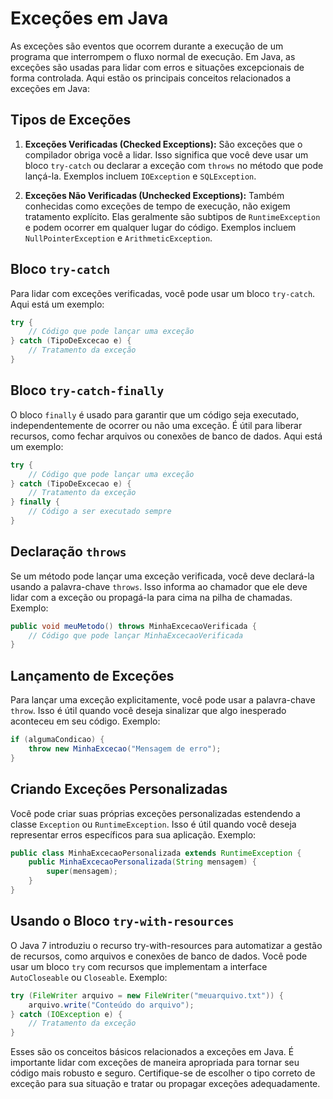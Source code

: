 # Exceções em Java

As exceções são eventos que ocorrem durante a execução de um programa que interrompem o fluxo normal de execução. Em Java, as exceções são usadas para lidar com erros e situações excepcionais de forma controlada. Aqui estão os principais conceitos relacionados a exceções em Java:

## Tipos de Exceções

1. **Exceções Verificadas (Checked Exceptions):** São exceções que o compilador obriga você a lidar. Isso significa que você deve usar um bloco `try-catch` ou declarar a exceção com `throws` no método que pode lançá-la. Exemplos incluem `IOException` e `SQLException`.

2. **Exceções Não Verificadas (Unchecked Exceptions):** Também conhecidas como exceções de tempo de execução, não exigem tratamento explícito. Elas geralmente são subtipos de `RuntimeException` e podem ocorrer em qualquer lugar do código. Exemplos incluem `NullPointerException` e `ArithmeticException`.

## Bloco `try-catch`

Para lidar com exceções verificadas, você pode usar um bloco `try-catch`. Aqui está um exemplo:

```java
try {
    // Código que pode lançar uma exceção
} catch (TipoDeExcecao e) {
    // Tratamento da exceção
}
```

## Bloco `try-catch-finally`

O bloco `finally` é usado para garantir que um código seja executado, independentemente de ocorrer ou não uma exceção. É útil para liberar recursos, como fechar arquivos ou conexões de banco de dados. Aqui está um exemplo:

```java
try {
    // Código que pode lançar uma exceção
} catch (TipoDeExcecao e) {
    // Tratamento da exceção
} finally {
    // Código a ser executado sempre
}
```

## Declaração `throws`

Se um método pode lançar uma exceção verificada, você deve declará-la usando a palavra-chave `throws`. Isso informa ao chamador que ele deve lidar com a exceção ou propagá-la para cima na pilha de chamadas. Exemplo:

```java
public void meuMetodo() throws MinhaExcecaoVerificada {
    // Código que pode lançar MinhaExcecaoVerificada
}
```

## Lançamento de Exceções

Para lançar uma exceção explicitamente, você pode usar a palavra-chave `throw`. Isso é útil quando você deseja sinalizar que algo inesperado aconteceu em seu código. Exemplo:

```java
if (algumaCondicao) {
    throw new MinhaExcecao("Mensagem de erro");
}
```

## Criando Exceções Personalizadas

Você pode criar suas próprias exceções personalizadas estendendo a classe `Exception` ou `RuntimeException`. Isso é útil quando você deseja representar erros específicos para sua aplicação. Exemplo:

```java
public class MinhaExcecaoPersonalizada extends RuntimeException {
    public MinhaExcecaoPersonalizada(String mensagem) {
        super(mensagem);
    }
}
```

## Usando o Bloco `try-with-resources`

O Java 7 introduziu o recurso try-with-resources para automatizar a gestão de recursos, como arquivos e conexões de banco de dados. Você pode usar um bloco `try` com recursos que implementam a interface `AutoCloseable` ou `Closeable`. Exemplo:

```java
try (FileWriter arquivo = new FileWriter("meuarquivo.txt")) {
    arquivo.write("Conteúdo do arquivo");
} catch (IOException e) {
    // Tratamento da exceção
}
```

Esses são os conceitos básicos relacionados a exceções em Java. É importante lidar com exceções de maneira apropriada para tornar seu código mais robusto e seguro. Certifique-se de escolher o tipo correto de exceção para sua situação e tratar ou propagar exceções adequadamente.